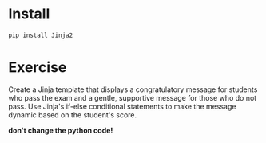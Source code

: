 # Install

````sh
pip install Jinja2
````

# Exercise
Create a Jinja template that displays a congratulatory message for students who pass the exam and a gentle, supportive message for those who do not pass.
Use Jinja's if-else conditional statements to make the message dynamic based on the student's score.

<b>don't change the python code!</b>